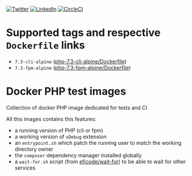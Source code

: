 [![Twitter](https://img.shields.io/badge/Twitter-%40jeckel4-blue.svg)](https://twitter.com/jeckel4) [![LinkedIn](https://img.shields.io/badge/LinkedIn-Julien%20Mercier-blue.svg)](https://www.linkedin.com/in/jeckel/) [![CircleCI](https://circleci.com/gh/jeckel/docker-php-test.svg?style=svg)](https://circleci.com/gh/jeckel/docker-php-test)

# Supported tags and respective `Dockerfile` links

- `7.3-cli-alpine` ([php-7.3-cli-alpine/Dockerfile](https://github.com/jeckel/docker-php-test/blob/master/php-7.3-cli-alpine/Dockerfile))
- `7.3-fpm-alpine` ([php-7.3-fpm-alpine/Dockerfile](https://github.com/jeckel/docker-php-test/blob/master/php-7.3-fpm-alpine/Dockerfile))

# Docker PHP test images
Collection of docker PHP image dedicated for tests and CI

All this images contains this features:
- a running version of PHP (cli or fpm)
- a working version of `xDebug` extension
- an `entrypoint.sh` which patch the running user to match the working directory owner
- the `composer` dependency manager installed globally
- a `wait-for.sh` script (from [eficode/wait-for](https://github.com/eficode/wait-for)) to be able to wait for other services

